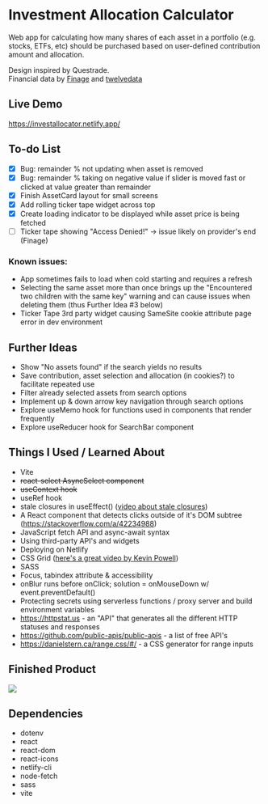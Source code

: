 # Investment Allocation Calculator
Web app for calculating how many shares of each asset in a portfolio (e.g. stocks, ETFs, etc) should be purchased based on user-defined contribution amount and allocation.  
  
Design inspired by Questrade.  
Financial data by [Finage](https://finage.co.uk/) and [twelvedata](https://twelvedata.com/)  
  
## Live Demo  
https://investallocator.netlify.app/  
  
## To-do List  
- [x] Bug: remainder % not updating when asset is removed
- [x] Bug: remainder % taking on negative value if slider is moved fast or clicked at value greater than remainder
- [x] Finish AssetCard layout for small screens
- [x] Add rolling ticker tape widget across top  
- [x] Create loading indicator to be displayed while asset price is being fetched  
- [ ] Ticker tape showing "Access Denied!" -> issue likely on provider's end (Finage)

### Known issues:
* App sometimes fails to load when cold starting and requires a refresh
* Selecting the same asset more than once brings up the "Encountered two children with the same key" warning and can cause issues when deleting them (thus Further Idea #3 below)
* Ticker Tape 3rd party widget causing SameSite cookie attribute page error in dev environment  

  
## Further Ideas  
* Show "No assets found" if the search yields no results
* Save contribution, asset selection and allocation (in cookies?) to facilitate repeated use
* Filter already selected assets from search options
* Implement up & down arrow key navigation through search options
* Explore useMemo hook for functions used in components that render frequently
* Explore useReducer hook for SearchBar component

## Things I Used / Learned About
* Vite
* ~~react-select AsyncSelect component~~
* ~~useContext hook~~
* useRef hook
* stale closures in useEffect() ([video about stale closures](https://www.youtube.com/watch?v=eVRDqtTCd74&list=PLlF5JbVEKNWSLtkwpIFQzGmtBVqBtugN9&index=10))
* A React component that detects clicks outside of it's DOM subtree (https://stackoverflow.com/a/42234988)
* JavaScript fetch API and async-await syntax
* Using third-party API's and widgets
* Deploying on Netlify
* CSS Grid ([here's a great video by Kevin Powell](https://www.youtube.com/watch?v=rg7Fvvl3taU&list=PLlF5JbVEKNWSLtkwpIFQzGmtBVqBtugN9&index=9))
* SASS
* Focus, tabindex attribute & accessibility
* onBlur runs before onClick; solution = onMouseDown w/ event.preventDefault()
* Protecting secrets using serverless functions / proxy server and build environment variables
* https://httpstat.us - an "API" that generates all the different HTTP statuses and responses
* https://github.com/public-apis/public-apis - a list of free API's
* https://danielstern.ca/range.css/#/ - a CSS generator for range inputs

## Finished Product  
![](https://github.com/keikaloustian/investment-calculator/blob/main/docs/InvestCalc_demo.gif)

## Dependencies
* dotenv
* react
* react-dom
* react-icons
* netlify-cli
* node-fetch
* sass
* vite  

